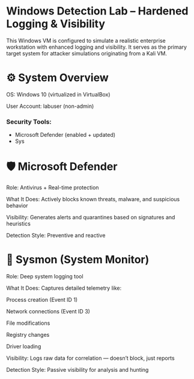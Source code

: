 # Windows Detection Lab – Hardened Logging & Visibility
This Windows VM is configured to simulate a realistic enterprise workstation with enhanced logging and visibility. It serves as the primary target system for attacker simulations originating from a Kali VM.

# ⚙️ System Overview
OS: Windows 10 (virtualized in VirtualBox)

User Account: labuser (non-admin)

### Security Tools:

- Microsoft Defender (enabled + updated)
- Sys

# 🛡️ Microsoft Defender
Role: Antivirus + Real-time protection

What It Does: Actively blocks known threats, malware, and suspicious behavior

Visibility: Generates alerts and quarantines based on signatures and heuristics

Detection Style: Preventive and reactive

# 🧠 Sysmon (System Monitor)
Role: Deep system logging tool

What It Does: Captures detailed telemetry like:

Process creation (Event ID 1)

Network connections (Event ID 3)

File modifications

Registry changes

Driver loading

Visibility: Logs raw data for correlation — doesn’t block, just reports

Detection Style: Passive visibility for analysis and hunting
